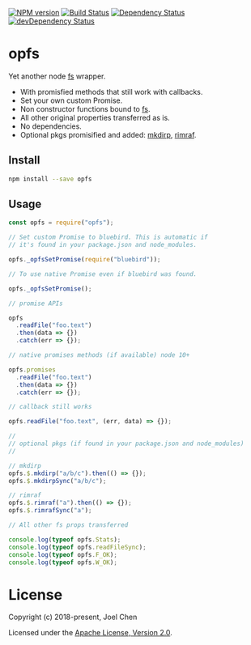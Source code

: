 [![NPM version][npm-image]][npm-url] [![Build Status][travis-image]][travis-url]
[![Dependency Status][daviddm-image]][daviddm-url] [![devDependency Status][daviddm-dev-image]][daviddm-dev-url]

# opfs

Yet another node [fs] wrapper.

- With promisfied methods that still work with callbacks.
- Set your own custom Promise.
- Non constructor functions bound to [fs].
- All other original properties transferred as is.
- No dependencies.
- Optional pkgs promisified and added: [mkdirp], [rimraf].

## Install

```bash
npm install --save opfs
```

## Usage

```js
const opfs = require("opfs");

// Set custom Promise to bluebird. This is automatic if
// it's found in your package.json and node_modules.

opfs._opfsSetPromise(require("bluebird"));

// To use native Promise even if bluebird was found.

opfs._opfsSetPromise();

// promise APIs

opfs
  .readFile("foo.text")
  .then(data => {})
  .catch(err => {});

// native promises methods (if available) node 10+

opfs.promises
  .readFile("foo.text")
  .then(data => {})
  .catch(err => {});

// callback still works

opfs.readFile("foo.text", (err, data) => {});

//
// optional pkgs (if found in your package.json and node_modules)
//

// mkdirp
opfs.$.mkdirp("a/b/c").then(() => {});
opfs.$.mkdirpSync("a/b/c");

// rimraf
opfs.$.rimraf("a").then(() => {});
opfs.$.rimrafSync("a");

// All other fs props transferred

console.log(typeof opfs.Stats);
console.log(typeof opfs.readFileSync);
console.log(typeof opfs.F_OK);
console.log(typeof opfs.W_OK);
```

# License

Copyright (c) 2018-present, Joel Chen

Licensed under the [Apache License, Version 2.0].

[apache license, version 2.0]: http://www.apache.org/licenses/LICENSE-2.0
[travis-image]: https://travis-ci.org/jchip/opfs.svg?branch=master
[travis-url]: https://travis-ci.org/jchip/opfs
[npm-image]: https://badge.fury.io/js/opfs.svg
[npm-url]: https://npmjs.org/package/opfs
[daviddm-image]: https://david-dm.org/jchip/opfs/status.svg
[daviddm-url]: https://david-dm.org/jchip/opfs
[daviddm-dev-image]: https://david-dm.org/jchip/opfs/dev-status.svg
[daviddm-dev-url]: https://david-dm.org/jchip/opfs?type=dev
[fs]: https://nodejs.org/api/fs.html
[mkdirp]: https://www.npmjs.com/package/mkdirp
[rimraf]: https://www.npmjs.com/package/rimraf
